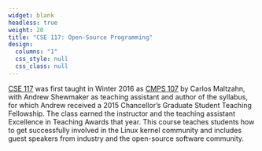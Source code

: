 ```yaml
---
widget: blank
headless: true
weight: 20
title: "CSE 117: Open-Source Programming"
design:
  columns: "1"
  css_style: null
  css_class: null
---
```


 [CSE 117](https://courses.soe.ucsc.edu/courses/cse117) was first taught in Winter 2016 as [CMPS 107](https://courses.soe.ucsc.edu/courses/cmps107) by Carlos Maltzahn, with Andrew Shewmaker as teaching assistant and author of the syllabus, for which Andrew received a 2015 Chancellor’s Graduate Student Teaching Fellowship. The class earned the instructor and the teaching assistant Excellence in Teaching Awards that year. This course teaches students how to get successfully involved in the Linux kernel community and includes guest speakers from industry and the open-source software community.